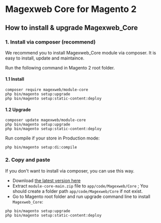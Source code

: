 # Magexweb Core for Magento 2


## How to install & upgrade Magexweb_Core

### 1. Install via composer (recommend)

We recommend you to install Magexweb_Core module via composer. It is easy to install, update and maintaince.

Run the following command in Magento 2 root folder.

#### 1.1 Install

```
composer require magexweb/module-core
php bin/magento setup:upgrade
php bin/magento setup:static-content:deploy
```

#### 1.2 Upgrade

```
composer update magexweb/module-core
php bin/magento setup:upgrade
php bin/magento setup:static-content:deploy
```

Run compile if your store in Production mode:

```
php bin/magento setup:di:compile
```

### 2. Copy and paste

If you don't want to install via composer, you can use this way. 

- Download [the latest version here](https://github.com/magexweb/module-core/archive/refs/heads/main.zip) 
- Extract `module-core-main.zip` file to `app/code/Magexweb/Core` ; You should create a folder path `app/code/Magexweb/Core` if not exist.
- Go to Magento root folder and run upgrade command line to install `Magexweb_Core`:

```
php bin/magento setup:upgrade
php bin/magento setup:static-content:deploy
```
